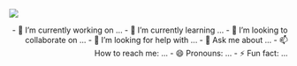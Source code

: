
<p>
<img src="https://media.giphy.com/media/M9gbBd9nbDrOTu1Mqx/giphy.gif"/>


<p align="right">
- 🔭 I’m currently working on ...
- 🌱 I’m currently learning ...
- 👯 I’m looking to collaborate on ...
- 🤔 I’m looking for help with ...
- 💬 Ask me about ...
- 📫 How to reach me: ...
- 😄 Pronouns: ...
- ⚡ Fun fact: ...
</p>
</p>
